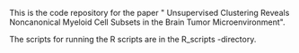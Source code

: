 This is the code repository for the paper " Unsupervised Clustering Reveals Noncanonical Myeloid Cell Subsets in the Brain Tumor Microenvironment".

The scripts for running the R scripts are in the R_scripts -directory.
